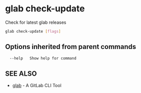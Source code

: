 # glab check-update

Check for latest glab releases

```bash
glab check-update [flags]
```

## Options inherited from parent commands

```bash
  --help   Show help for command
```

## SEE ALSO

* [glab](../../../)  - A GitLab CLI Tool
